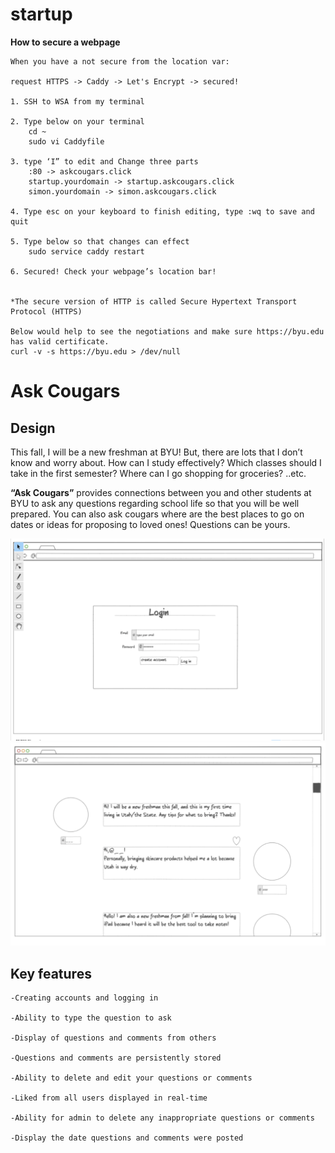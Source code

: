 # startup

**How to secure a webpage** 

    When you have a not secure from the location var:

    request HTTPS -> Caddy -> Let's Encrypt -> secured!

    1. SSH to WSA from my terminal

    2. Type below on your terminal 
	    cd ~
	    sudo vi Caddyfile

    3. type ‘I” to edit and Change three parts 
	    :80 -> askcougars.click
	    startup.yourdomain -> startup.askcougars.click
	    simon.yourdomain -> simon.askcougars.click

    4. Type esc on your keyboard to finish editing, type :wq to save and quit

    5. Type below so that changes can effect
	    sudo service caddy restart

    6. Secured! Check your webpage’s location bar!


    *The secure version of HTTP is called Secure Hypertext Transport Protocol (HTTPS)

    Below would help to see the negotiations and make sure https://byu.edu has valid certificate.
    curl -v -s https://byu.edu > /dev/null

# Ask Cougars

## Design

This fall, I will be a new freshman at BYU! But, there are lots that I don’t know and worry about. How can I study effectively? Which classes should I take in the first semester? Where can I go shopping for groceries? ..etc. 

**“Ask Cougars”** provides connections between you and other students at BYU to ask any questions regarding school life so that you will be well prepared. You can also ask cougars where are the best places to go on dates or ideas for proposing to loved ones! Questions can be yours.


![Mock](cs260login.png)
![Mock](cs260maindraft.png)

## Key features
    -Creating accounts and logging in

    -Ability to type the question to ask

    -Display of questions and comments from others

    -Questions and comments are persistently stored

    -Ability to delete and edit your questions or comments

    -Liked from all users displayed in real-time

    -Ability for admin to delete any inappropriate questions or comments 

    -Display the date questions and comments were posted


